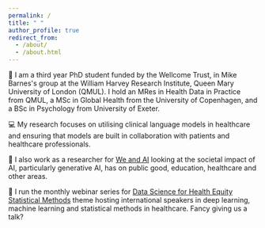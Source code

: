 ```yaml
---
permalink: /
title: " "
author_profile: true
redirect_from: 
  - /about/
  - /about.html
---
```


:wave: I am a third year PhD student funded by the Wellcome Trust, in Mike Barnes's group at the William Harvey Research Institute, Queen Mary University of London (QMUL). I hold an MRes in Health Data in Practice from QMUL, a MSc in Global Health from the University of Copenhagen, and a BSc in Psychology from University of Exeter. 

:computer: My research focuses on utilising clinical language models in healthcare and ensuring that models are built in collaboration with patients and healthcare professionals.

:seedling: I also work as a researcher for [We and AI](https://weandai.org/) looking at the societal impact of AI, particularly generative AI, has on public good, education, healthcare and other areas.

:orange_book: I run the monthly webinar series for [Data Science for Health Equity Statistical Methods](https://www.datascienceforhealthequity.com/themes/statistical-methods) theme hosting international speakers in deep learning, machine learning and statistical methods in healthcare. Fancy giving us a talk? 
